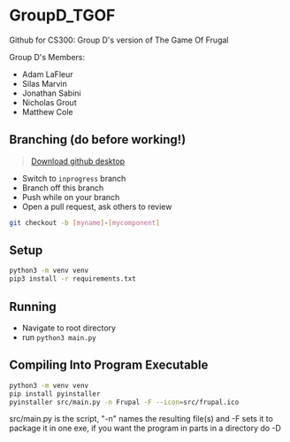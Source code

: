 # GroupD_TGOF

Github for CS300: Group D's version of The Game Of Frugal

Group D's Members:
- Adam LaFleur
- Silas Marvin
- Jonathan Sabini
- Nicholas Grout 
- Matthew Cole

## Branching (do before working!)

> [Download github desktop](https://desktop.github.com/)
* Switch to `inprogress` branch
* Branch off this branch
* Push while on your branch
* Open a pull request, ask others to review

```bash
git checkout -b [myname]-[mycomponent]
```

## Setup

```bash
python3 -m venv venv
pip3 install -r requirements.txt
```

## Running

* Navigate to root directory
* run `python3 main.py`

## Compiling Into Program Executable
```bash
python3 -m venv venv
pip install pyinstaller
pyinstaller src/main.py -n Frupal -F --icon=src/frupal.ico
```

src/main.py is the script, "-n" names the resulting file(s) and -F sets it to package it in one exe, if you want the program in parts in a directory do -D